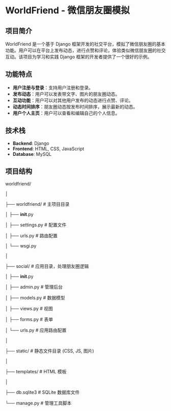 # WorldFriend - 微信朋友圈模拟

## 项目简介

WorldFriend 是一个基于 Django 框架开发的社交平台，模拟了微信朋友圈的基本功能。用户可以在平台上发布动态，进行点赞和评论，体验类似微信朋友圈的社交互动。该项目为学习和实践 Django 框架的开发者提供了一个很好的示例。

## 功能特点

- **用户注册与登录**：支持用户注册和登录。
- **发布动态**：用户可以发表带文字、图片的朋友圈动态。
- **互动功能**：用户可以对其他用户发布的动态进行点赞、评论。
- **动态时间排序**：朋友圈动态按发布时间排序，展示最新的动态。
- **用户个人主页**：用户可以查看和编辑自己的个人信息。

## 技术栈

- **Backend**: Django
- **Frontend**: HTML, CSS, JavaScript
- **Database**: MySQL

## 项目结构

worldfriend/

│

├── worldfriend/          # 主项目目录

│   ├── __init__.py

│   ├── settings.py       # 配置文件

│   ├── urls.py           # 路由配置

│   └── wsgi.py

│

├── social/               # 应用目录，处理朋友圈逻辑

│   ├── __init__.py

│   ├── admin.py          # 管理后台

│   ├── models.py         # 数据模型

│   ├── views.py          # 视图

│   ├── forms.py          # 表单

│   └── urls.py           # 应用路由配置

│

├── static/                # 静态文件目录 (CSS, JS, 图片)

│

├── templates/             # HTML 模板

│

├── db.sqlite3             # SQLite 数据库文件

└── manage.py              # 管理工具脚本

